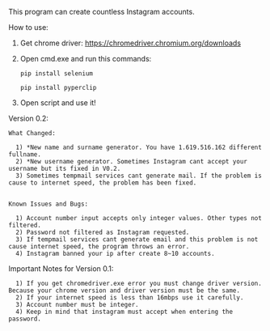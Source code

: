 This program can create countless Instagram accounts.

How to use:

1) Get chrome driver: 
      https://chromedriver.chromium.org/downloads
2) Open cmd.exe and run this commands:
      
       pip install selenium
      
       pip install pyperclip


3) Open script and use it!



Version 0.2:

    What Changed:
      
      1) *New name and surname generator. You have 1.619.516.162 different fullname.
      2) *New username generator. Sometimes Instagram cant accept your username but its fixed in V0.2.
      3) Sometimes tempmail services cant generate mail. If the problem is cause to internet speed, the problem has been fixed.
      
      
    Known Issues and Bugs:
      
      1) Account number input accepts only integer values. Other types not filtered.
      2) Password not filtered as Instagram requested.
      3) If tempmail services cant generate email and this problem is not cause internet speed, the program throws an error.
      4) Instagram banned your ip after create 8~10 accounts.












Important Notes for Version 0.1:


      1) If you get chromedriver.exe error you must change driver version. Because your chrome version and driver version must be the same.
      2) If your internet speed is less than 16mbps use it carefully.
      3) Account number must be integer.
      4) Keep in mind that instagram must accept when entering the password.

